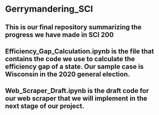 # Gerrymandering_SCI
## This is our final repository summarizing the progress we have made in SCI 200
## Efficiency_Gap_Calculation.ipynb is the file that contains the code we use to calculate the efficiency gap of a state. Our sample case is Wisconsin in the 2020 general election. 
## Web_Scraper_Draft.ipynb is the draft code for our web scraper that we will implement in the next stage of our project.
## 
